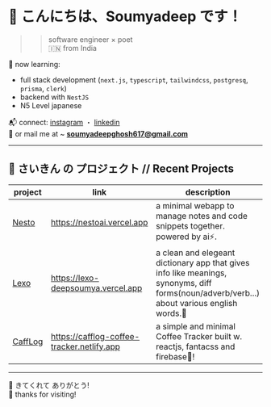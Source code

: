 # 👋 こんにちは、Soumyadeep です！

>> software engineer × poet  
🇮🇳 from India

🌱 now learning:
- full stack development (``next.js``, ``typescript``, ``tailwindcss``, ``postgresq``, ``prisma``, ``clerk``)
- backend with ``NestJS``
- N5 Level japanese

<!-- 🧠 code × こころ — making software with feeling and logic -->

📬 connect:
 [instagram](https://instagram.com/_deep_.soumya/) ・ [linkedin](https://www.linkedin.com/in/deepsoumya617/) <br/>
📩 or mail me at ~ **soumyadeepghosh617@gmail.com**

---

## 📂 さいきん の プロジェクト // Recent Projects

| project | link | description
|--------|---------|----------------|
| [Nesto](https://github.com/deepsoumya617/nesto) | https://nestoai.vercel.app | a minimal webapp to manage notes and code snippets together. powered by ai⚡.  |
| [Lexo](https://github.com/deepsoumya617/lexo) | https://lexo-deepsoumya.vercel.app | a clean and elegeant dictionary app that gives info like meanings, synonyms, diff forms(noun/adverb/verb...) about various english words.📑|
| [CaffLog](https://github.com/deepsoumya617/CaffLog) | https://cafflog-coffee-tracker.netlify.app | a simple and minimal Coffee Tracker built w. reactjs, fantacss and firebase🚀! |

---

🌸 きてくれて ありがとう! <br/>
🌼 thanks for visiting!
